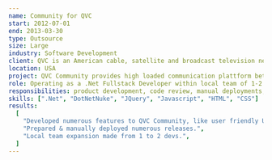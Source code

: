 ```yaml
---
name: Community for QVC
start: 2012-07-01
end: 2013-03-30
type: Outsource
size: Large
industry: Software Development
client: QVC is an American cable, satellite and broadcast television network, and multinational corporation specializing in televised home shopping. QVC Community Portal is a community for its customers with blogs, forums, online shop, etc...
location: USA
project: QVC Community provides high loaded communication plattform between business and customers. Solutions built with DotNetNuke CMS plattform, frontend written with ASP Webffornms, jQuery and Vanilla Javascript, MS SQL database.
role: Operating as a .Net Fullstack Developer within local team of 1-2 devs.
responsibilities: product development, code review, manual deployments, database queries optimization.
skills: [".Net", "DotNetNuke", "JQuery", "Javascript", "HTML", "CSS"]
results:
  [
    "Developed numerous features to QVC Community, like user friendly URLs, words filter, Breadcrumbs, complex redesign of components, added new content pages, threads stats, etc... with focus on code quality.",
    "Prepared & manually deployed numerous releases.",
    "Local team expansion made from 1 to 2 devs.",
  ]
---
```

